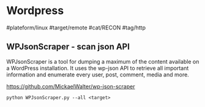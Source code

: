 # Wordpress
#plateform/linux #target/remote #cat/RECON #tag/http

## WPJsonScraper - scan json API

WPJsonScraper is a tool for dumping a maximum of the content available on a WordPress installation. It uses the wp-json API to retrieve all important information and enumerate every user, post, comment, media and more.

https://github.com/MickaelWalter/wp-json-scraper
```
python WPJsonScraper.py --all <target>
```
